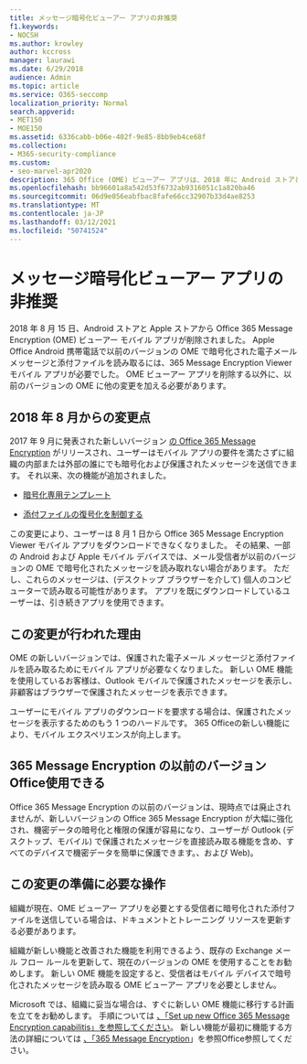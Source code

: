 ```yaml
---
title: メッセージ暗号化ビューアー アプリの非推奨
f1.keywords:
- NOCSH
ms.author: krowley
author: kccross
manager: laurawi
ms.date: 6/29/2018
audience: Admin
ms.topic: article
ms.service: O365-seccomp
localization_priority: Normal
search.appverid:
- MET150
- MOE150
ms.assetid: 6336cabb-b06e-402f-9e85-8bb9eb4ce68f
ms.collection:
- M365-security-compliance
ms.custom:
- seo-marvel-apr2020
description: 365 Office (OME) ビューアー アプリは、2018 年に Android ストアと Apple ストアから削除されました。
ms.openlocfilehash: bb96601a8a542d53f6732ab9316051c1a820ba46
ms.sourcegitcommit: 06d9e056eabfbac8fafe66cc32907b33d4ae8253
ms.translationtype: MT
ms.contentlocale: ja-JP
ms.lasthandoff: 03/12/2021
ms.locfileid: "50741524"
---
```

# <a name="deprecating-message-encryption-viewer-app"></a>メッセージ暗号化ビューアー アプリの非推奨

2018 年 8 月 15 日、Android ストアと Apple ストアから Office 365 Message Encryption (OME) ビューアー モバイル アプリが削除されました。 Apple Office Android 携帯電話で以前のバージョンの OME で暗号化された電子メール メッセージと添付ファイルを読み取るには、365 Message Encryption Viewer モバイル アプリが必要でした。 OME ビューアー アプリを削除する以外に、以前のバージョンの OME に他の変更を加える必要があります。
  
## <a name="changes-from-august-2018"></a>2018 年 8 月からの変更点

2017 年 9 月に発表された新しいバージョン [の Office 365 Message Encryption](https://aka.ms/ome2017) がリリースされ、ユーザーはモバイル アプリの要件を満たさずに組織の内部または外部の誰にでも暗号化および保護されたメッセージを送信できます。 それ以来、次の機能が追加されました。
  
- [暗号化専用テンプレート](https://aka.ms/encryptonly)

- [添付ファイルの復号化を制御する](https://techcommunity.microsoft.com/t5/Security-Privacy-and-Compliance/Admin-control-for-attachments-now-available-in-Office-365/ba-p/204007)

この変更により、ユーザーは 8 月 1 日から Office 365 Message Encryption Viewer モバイル アプリをダウンロードできなくなりました。 その結果、一部の Android および Apple モバイル デバイスでは、メール受信者が以前のバージョンの OME で暗号化されたメッセージを読み取れない場合があります。 ただし、これらのメッセージは、(デスクトップ ブラウザーを介して) 個人のコンピューターで読み取る可能性があります。 アプリを既にダウンロードしているユーザーは、引き続きアプリを使用できます。
  
## <a name="why-this-change-was-made"></a>この変更が行われた理由

OME の新しいバージョンでは、保護された電子メール メッセージと添付ファイルを読み取るためにモバイル アプリが必要なくなりました。 新しい OME 機能を使用しているお客様は、Outlook モバイルで保護されたメッセージを表示し、非顧客はブラウザーで保護されたメッセージを表示できます。
  
ユーザーにモバイル アプリのダウンロードを要求する場合は、保護されたメッセージを表示するためのもう 1 つのハードルです。 365 Officeの新しい機能により、モバイル エクスペリエンスが向上します。
  
## <a name="can-i-still-use-the-previous-version-of-office-365-message-encryption"></a>365 Message Encryption の以前のバージョンOffice使用できる

Office 365 Message Encryption の以前のバージョンは、現時点では廃止されませんが、新しいバージョンの Office 365 Message Encryption が大幅に強化され、機密データの暗号化と権限の保護が容易になり、ユーザーが Outlook (デスクトップ、モバイル) で保護されたメッセージを直接読み取る機能を含め、すべてのデバイスで機密データを簡単に保護できます。、および Web)。 
  
## <a name="what-do-i-need-to-do-to-prepare-for-this-change"></a>この変更の準備に必要な操作

組織が現在、OME ビューアー アプリを必要とする受信者に暗号化された添付ファイルを送信している場合は、ドキュメントとトレーニング リソースを更新する必要があります。
  
組織が新しい機能と改善された機能を利用できるよう、既存の Exchange メール フロー ルールを更新して、現在のバージョンの OME を使用することをお勧めします。 新しい OME 機能を設定すると、受信者はモバイル デバイスで暗号化されたメッセージを読み取る OME ビューアー アプリを必要としません。
  
Microsoft では、組織に妥当な場合は、すぐに新しい OME 機能に移行する計画を立てをお勧めします。 手順については [、「Set up new Office 365 Message Encryption capabilitis」を参照してください](set-up-new-message-encryption-capabilities.md)。 新しい機能が最初に機能する方法の詳細については [、「365 Message Encryption](ome.md)」を参照Office参照してください。
  

